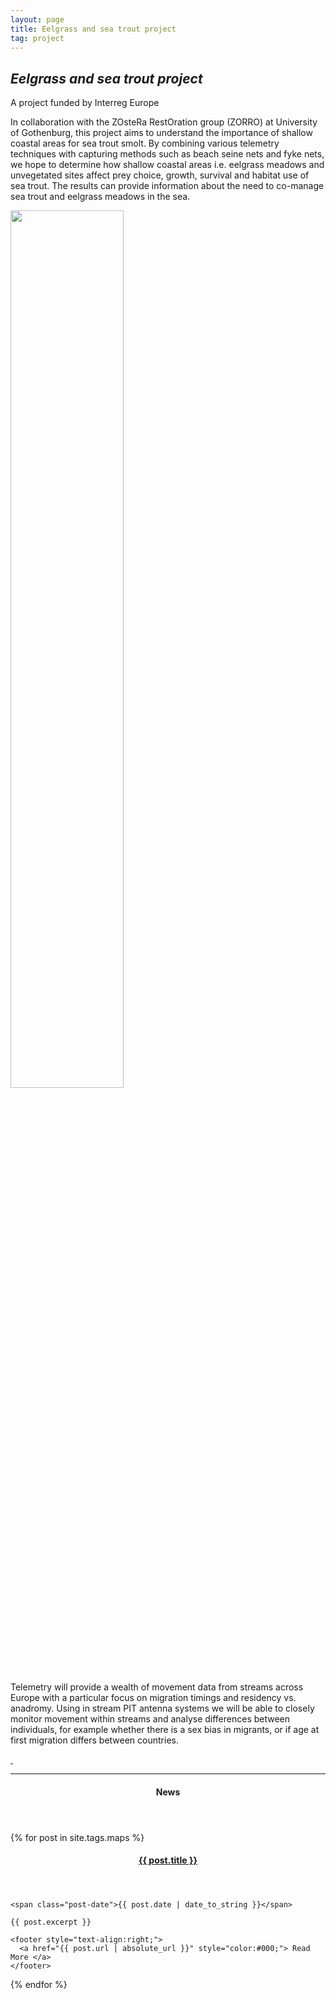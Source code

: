 ```yaml
---
layout: page
title: Eelgrass and sea trout project
tag: project
---
```


## *Eelgrass and sea trout project*

<!--more-->

A project funded by Interreg Europe 

In collaboration with the ZOsteRa RestOration group (ZORRO) at University of Gothenburg, this project aims to understand the importance of shallow coastal areas for sea trout smolt. By combining various telemetry techniques with capturing methods such as beach seine nets and fyke nets, we hope to determine how shallow coastal areas i.e. eelgrass meadows and unvegetated sites affect prey choice, growth, survival and habitat use of sea trout. The results can provide information about the need to co-manage sea trout and eelgrass meadows in the sea.  

<p>
    <img src="https://user-images.githubusercontent.com/96004332/150122386-568745c4-b91e-4d09-856c-dca3ab7856c8.jpg" width="60%" alt>
</p>

Telemetry will provide a wealth of movement data from streams across Europe with a particular focus on migration timings and residency vs. anadromy. Using in stream PIT antenna systems we will be able to closely monitor movement within streams and analyse differences between individuals, for example whether there is a sex bias in migrants, or if age at first migration differs between countries. 

 
<p class="sponsors">
  <a href="https://formas.se/">
    <img alt="" src="https://user-images.githubusercontent.com/96004332/149924302-a5e85e43-f5f8-4b2f-b1d3-dc389238b59d.png" />
  </a>
  <a href="https://www.ices.dk/Pages/default.aspx">
    <img alt="" src="https://user-images.githubusercontent.com/96004332/149924529-7370b8e2-2ef1-4db1-91a0-7f7f60acadc6.png" />
  </a>
</p>    

---

<aside class="posts">
  <header>
    <h4>News</h4>
  </header>

  {% for post in site.tags.maps %}
  <section class="post">
    <header>
      <h4 class="post-title">
        <a href="{{ post.url | absolute_url }}">
          {{ post.title }}
        </a>
      </h4>
    </header>

    <span class="post-date">{{ post.date | date_to_string }}</span>

    {{ post.excerpt }}

    <footer style="text-align:right;">
      <a href="{{ post.url | absolute_url }}" style="color:#000;"> Read More </a>
    </footer>
  </section>
  {% endfor %}
</aside>
